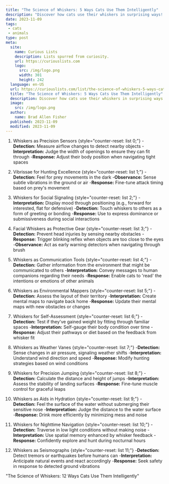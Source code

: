 ```yaml
---
title: "The Science of Whiskers: 5 Ways Cats Use Them Intelligently"
description: "Discover how cats use their whiskers in surprising ways! Learn how these curious creatures navigate, communicate, and hunt with their amazing whiskers."
date: 2023-11-09
tags:
 - cats
 - animals
type: post
meta:
  site:
    name: Curious Lists
    description: Lists spurred from curiosity.
    url: https://curiouslists.com
    logo:
      src: /img/logo.png
      width: 301
      height: 242
  language: en-US
  url: https://curiouslists.com/list/the-science-of-whiskers-5-ways-cats-use-them-intelligently
  title: "The Science of Whiskers: 5 Ways Cats Use Them Intelligently"
  description: Discover how cats use their whiskers in surprising ways! Learn how these curious creatures navigate, communicate, and hunt with their amazing whiskers.
  image:
    src: /img/logo.png
  author:
    name: Brad Allen Fisher
  published: 2023-11-09
  modified: 2023-11-09
---
```



1. Whiskers as Precision Sensors {style="counter-reset: list 0;"}
  -**Detection:** Measure airflow changes to detect nearby objects
  -**Interpretation:** Judge the width of openings to ensure they can fit through
  -**Response:** Adjust their body position when navigating tight spaces

2. Vibrissae for Hunting Excellence {style="counter-reset: list 1;"}
  -**Detection:** Feel for prey movements in the dark
  -**Observance:** Sense subtle vibrations in the ground or air
  -**Response:** Fine-tune attack timing based on prey's movement

3. Whiskers for Social Signaling {style="counter-reset: list 2;"}
  -**Interpretation:** Display mood through positioning (e.g., forward for interested, flat for defensive)
  -**Detection:** Touch whiskers to others as a form of greeting or bonding
  -**Response:** Use to express dominance or submissiveness during social interactions

4. Facial Whiskers as Protective Gear {style="counter-reset: list 3;"}
  -**Detection:** Prevent head injuries by sensing nearby obstacles
  -**Response:** Trigger blinking reflex when objects are too close to the eyes
  -**Observance:** Act as early warning detectors when navigating through brush

5. Whiskers as Communication Tools {style="counter-reset: list 4;"}
  -**Detection:** Gather information from the environment that might be communicated to others
  -**Interpretation:** Convey messages to human companions regarding their needs
  -**Response:** Enable cats to 'read' the intentions or emotions of other animals

6. Whiskers as Environmental Mappers {style="counter-reset: list 5;"}
  -**Detection:** Assess the layout of their territory
  -**Interpretation:** Create mental maps to navigate back home
  -**Response:** Update their mental maps with new obstacles or changes

7. Whiskers for Self-Assessment {style="counter-reset: list 6;"}
  -**Detection:** Test if they've gained weight by fitting through familiar spaces
  -**Interpretation:** Self-gauge their body condition over time
  -**Response:** Adjust their pathways or diet based on the feedback from whisker fit

8. Whiskers as Weather Vanes {style="counter-reset: list 7;"}
  -**Detection:** Sense changes in air pressure, signaling weather shifts
  -**Interpretation:** Understand wind direction and speed
  -**Response:** Modify hunting strategies based on wind conditions

9. Whiskers for Precision Jumping {style="counter-reset: list 8;"}
  -**Detection:** Calculate the distance and height of jumps
  -**Interpretation:** Assess the stability of landing surfaces
  -**Response:** Fine-tune muscle control for graceful leaps

10. Whiskers as Aids in Hydration {style="counter-reset: list 9;"}
  -**Detection:** Feel the surface of the water without submerging their sensitive nose
  -**Interpretation:** Judge the distance to the water surface
  -**Response:** Drink more efficiently by minimizing mess and noise

11. Whiskers for Nighttime Navigation {style="counter-reset: list 10;"}
  -**Detection:** Traverse in low light conditions without making noise
  -**Interpretation:** Use spatial memory enhanced by whisker feedback
  -**Response:** Confidently explore and hunt during nocturnal hours

12. Whiskers as Seismographs {style="counter-reset: list 11;"}
  -**Detection:** Detect tremors or earthquakes before humans can
  -**Interpretation:** Anticipate natural events and react accordingly
  -**Response:** Seek safety in response to detected ground vibrations

"The Science of Whiskers: 12 Ways Cats Use Them Intelligently"
